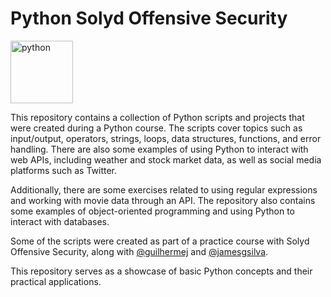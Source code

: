 # Python Solyd Offensive Security

 <img src="https://user-images.githubusercontent.com/95102911/230533066-f27fb576-328b-4d57-b4d9-19e1c81c11ea.png" height="100" alt="python"  />

This repository contains a collection of Python scripts and projects that were created during a Python course. The scripts cover topics such as input/output, operators, strings, loops, data structures, functions, and error handling. There are also some examples of using Python to interact with web APIs, including weather and stock market data, as well as social media platforms such as Twitter.

Additionally, there are some exercises related to using regular expressions and working with movie data through an API. The repository also contains some examples of object-oriented programming and using Python to interact with databases.

Some of the scripts were created as part of a practice course with Solyd Offensive Security, along with [@guilhermej](https://github.com/guilhermej) and [@jamesgsilva](https://github.com/jamesgsilva).

This repository serves as a showcase of basic Python concepts and their practical applications.

